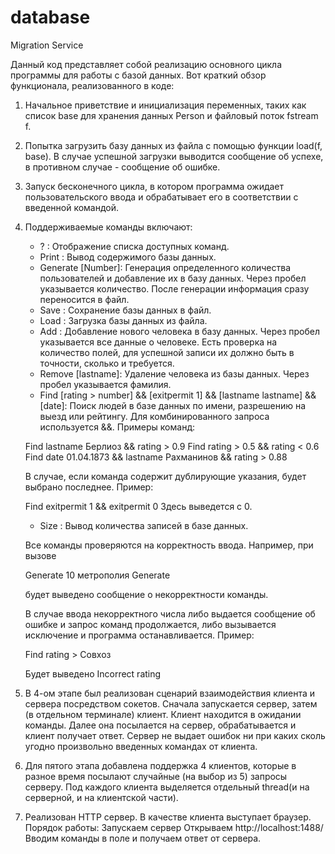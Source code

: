 # database
 Migration Service
 
Данный код представляет собой реализацию основного цикла программы для работы с базой данных. Вот краткий обзор функционала, реализованного в коде:

1. Начальное приветствие и инициализация переменных, таких как список base для хранения данных Person и файловый поток fstream f.

2. Попытка загрузить базу данных из файла с помощью функции load(f, base). В случае успешной загрузки выводится сообщение об успехе, в противном случае - сообщение об ошибке.

3. Запуск бесконечного цикла, в котором программа ожидает пользовательского ввода и обрабатывает его в соответствии с введенной командой.

4. Поддерживаемые команды включают:
   - ? : Отображение списка доступных команд.
   - Print : Вывод содержимого базы данных.
   - Generate [Number]: Генерация определенного количества пользователей и добавление их в базу данных. Через пробел указывается количество.
   После генерации информация сразу переносится в файл.
   - Save : Сохранение базы данных в файл.
   - Load : Загрузка базы данных из файла.
   - Add : Добавление нового человека в базу данных. Через пробел указывается все данные о человеке. Есть проверка на количество полей, для успешной записи их должно быть в точности,
   сколько и требуется.
   - Remove [lastname]: Удаление человека из базы данных. Через пробел указывается фамилия.
   - Find [rating > number] && [exitpermit 1] && [lastname lastname] && [date]: Поиск людей в базе данных по имени, разрешению на выезд или рейтингу. Для комбинированного запроса используется &&.
   Примеры команд:
   
   Find lastname Берлиоз && rating > 0.9
   Find rating > 0.5 && rating < 0.6
   Find date 01.04.1873 && lastname Рахманинов && rating > 0.88
   
   В случае, если команда содержит дублирующие указания, будет выбрано последнее. Пример:
   
   Find exitpermit 1 && exitpermit 0
   Здесь выведется с 0.
   
   - Size : Вывод количества записей в базе данных.
   
	Все команды проверяются на корректность ввода. Например, при вызове 

	Generate 10 метрополия
	Generate

	будет выведено сообщение о некорректности команды.

	В случае ввода некорректного числа либо выдается сообщение об ошибке и запрос команд продолжается, либо вызывается исключение и программа останавливается. 
	Пример:

	Find rating > Совхоз
	
	Будет выведено Incorrect rating

5. В 4-ом этапе был реализован сценарий взаимодействия клиента и сервера посредством сокетов.
Сначала запускается сервер, затем (в отдельном терминале) клиент. Клиент находится в ожидании команды. Далее она посылается на сервер, обрабатывается и клиент получает ответ.
Сервер не выдает ошибок ни при каких сколь угодно произвольно введенных командах от клиента.

6. Для пятого этапа добавлена поддержка 4 клиентов, которые в разное время посылают случайные (на выбор из 5) запросы серверу.
Под каждого клиента выделяется отдельный thread(и на серверной, и на клиентской части).

7. Реализован HTTP сервер. В качестве клиента выступает браузер. Порядок работы:
Запускаем сервер
Открываем http://localhost:1488/
Вводим команды в поле и получаем ответ от сервера.